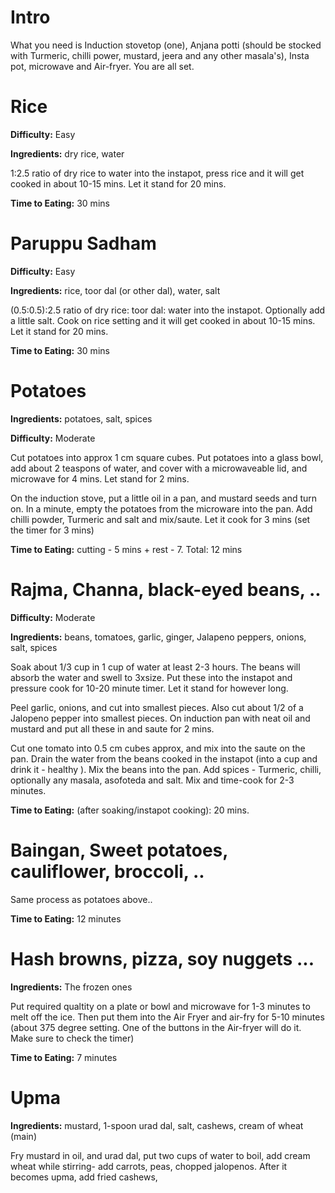 # Intro
What you need is Induction stovetop (one), Anjana potti (should be stocked with Turmeric, chilli power, mustard, jeera and any other masala's), Insta pot, microwave and Air-fryer. You are all set.
# Rice

<b>Difficulty:</b>  Easy

<b>Ingredients:</b> dry rice, water

1:2.5 ratio of dry rice to water into the instapot, press rice and it will get cooked in about 10-15 mins. Let it stand for 20 mins. 

<b>Time to Eating:</b> 30 mins

# Paruppu Sadham

<b>Difficulty:</b>  Easy

<b>Ingredients:</b> rice, toor dal (or other dal), water, salt

(0.5:0.5):2.5 ratio of dry rice: toor dal: water into the instapot. Optionally add a little salt. Cook on rice setting and it will get cooked in about 10-15 mins. Let it stand for 20 mins.

<b>Time to Eating:</b> 30 mins

# Potatoes

<b>Ingredients:</b> potatoes, salt, spices

<b>Difficulty:</b>  Moderate

Cut potatoes into approx 1 cm square cubes. Put potatoes into a glass bowl, add about  2 teaspons of water,  and cover with a microwaveable lid, and microwave for 4 mins. Let stand for 2 mins.

On the induction stove, put a little oil in a pan, and mustard seeds and turn on. In a minute, empty the potatoes from the microware into the pan. Add chilli powder, Turmeric and salt and mix/saute. Let it cook for 3 mins (set the timer for 3 mins)

<b>Time to Eating:</b> cutting - 5 mins + rest - 7. Total: 12 mins

# Rajma, Channa, black-eyed beans, ..

<b>Difficulty:</b>  Moderate

<b>Ingredients:</b> beans, tomatoes, garlic, ginger, Jalapeno peppers, onions, salt, spices

Soak about 1/3 cup in 1 cup of water at least 2-3 hours. The beans will absorb the water and swell to 3xsize. Put these into the instapot and pressure cook for 10-20 minute timer. Let it stand for however long.

Peel garlic, onions, and cut into smallest pieces. Also cut about 1/2 of a Jalopeno pepper into smallest pieces.  On induction pan with neat oil and mustard and put all these in and saute for 2 mins. 

Cut one tomato into 0.5 cm cubes approx, and mix into the saute on the pan. Drain the water from the beans cooked in the instapot (into a cup and drink it - healthy ). Mix the beans into the pan. Add spices - Turmeric, chilli, optionally any masala, asofoteda and salt. Mix and time-cook for 2-3 minutes.

<b>Time to Eating:</b> (after soaking/instapot cooking): 20 mins.

# Baingan, Sweet potatoes, cauliflower, broccoli, ..
Same process as potatoes above..

<b>Time to Eating:</b> 12 minutes

# Hash browns, pizza, soy nuggets ...
<b>Ingredients:</b> The frozen ones

Put required qualtity on a plate or bowl and microwave for 1-3 minutes to melt off the ice.  Then put them into the Air Fryer and air-fry for 5-10 minutes (about 375 degree setting. One of the buttons in the Air-fryer will do it. Make sure to check the timer)

<b>Time to Eating:</b> 7 minutes

# Upma

<b>Ingredients:</b> mustard, 1-spoon urad dal, salt, cashews, cream of wheat (main)

Fry mustard in oil, and urad dal, put two cups of water to boil, add cream wheat while stirring- add carrots, peas, chopped jalopenos. After it becomes upma, add fried cashews, 
